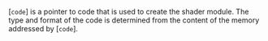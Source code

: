 [`code`] is a pointer to code that is used to create the shader
module.
The type and format of the code is determined from the content of the
memory addressed by [`code`].